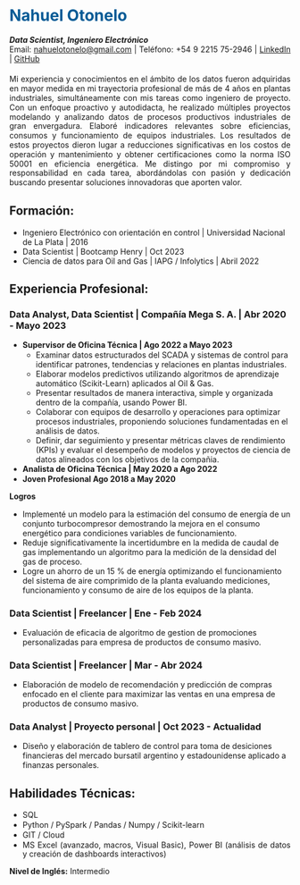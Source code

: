 # **<font color="#005b96">Nahuel Otonelo</font>** 
**_Data Scientist, Ingeniero Electrónico_**



Email: [nahuelotonelo@gmail.com](mailto:nahuelotonelo@gmail.com) | Teléfono: +54 9 2215 75-2946 | [LinkedIn](https://www.linkedin.com/in/nahuel-elias-otonelo/) | [GitHub](https://github.com/Nahuel-Otonelo)



<style>
  /* Reduce el espacio entre párrafos y los justifica */
  p {
    margin: 0; /* Elimina el margen entre párrafos */
    line-height: 1.2; /* Establece la altura de línea */
    text-align: justify; /* Justifica el texto dentro de los párrafos */
  }

  /* Define un nuevo estilo para un párrafo con letra más grande */
  .large-text {
    font-size: 18px; /* Tamaño de fuente más grande */
  }
  /* Estilo para añadir espacio adicional arriba del párrafo */
    .extra-space {
    margin-top: 20px; /* Añade un margen superior de 20px */
    }
</style>


<p class="extra-space">Mi experiencia y conocimientos en el ámbito de los datos fueron adquiridas en mayor medida en mi trayectoria profesional de más de 4 años en plantas industriales, simultáneamente con mis tareas como ingeniero de proyecto. Con un enfoque proactivo y autodidacta, he realizado múltiples proyectos modelando y analizando datos de procesos productivos industriales de gran envergadura. Elaboré indicadores relevantes sobre eficiencias, consumos y funcionamiento de equipos industriales. Los resultados de estos proyectos dieron lugar a reducciones significativas en los costos de operación y mantenimiento y obtener certificaciones como la norma ISO 50001 en eficiencia energética. Me distingo por mi compromiso y responsabilidad en cada tarea, abordándolas con pasión y dedicación buscando presentar soluciones innovadoras que aporten valor.</em></p>


## Formación:

- Ingeniero Electrónico con orientación en control | Universidad Nacional de La Plata | 2016
- Data Scientist | Bootcamp Henry | Oct 2023
- Ciencia de datos para Oil and Gas | IAPG / Infolytics | Abril 2022



## Experiencia Profesional:


### Data Analyst, Data Scientist | Compañía Mega S. A. | Abr 2020 - Mayo 2023
- **Supervisor de Oficina Técnica | Ago 2022 a Mayo 2023**

  - Examinar datos estructurados del SCADA y sistemas de control para identificar patrones, tendencias y relaciones en plantas industriales.
  - Elaborar modelos predictivos utilizando algoritmos de aprendizaje automático (Scikit-Learn) aplicados al Oil & Gas. 
  - Presentar resultados de manera interactiva, simple y organizada dentro de la compañía, usando Power BI.
  - Colaborar con equipos de desarrollo y operaciones para optimizar procesos industriales, proponiendo soluciones fundamentadas en el análisis de datos.
  - Definir, dar seguimiento y presentar métricas claves de rendimiento (KPIs) y evaluar el desempeño de modelos y proyectos de ciencia de datos alineados con los objetivos de la compañia.


- **Analista de Oficina Técnica | May 2020 a Ago 2022**
- **Joven Profesional Ago 2018 a May 2020**

**Logros**
- Implementé un modelo para la estimación del consumo de energía de un conjunto turbocompresor demostrando la mejora en el consumo energético para condiciones variables de funcionamiento.
- Reduje significativamente la incertidumbre en la medida de caudal de gas implementando un algoritmo para la medición de la densidad del gas de proceso.
- Logre un ahorro de un 15 % de energía optimizando el funcionamiento del sistema de aire comprimido de la planta evaluando mediciones, funcionamiento y consumo de aire de los equipos de la planta.


### Data Scientist | Freelancer | Ene - Feb 2024
- Evaluación de eficacia de algoritmo de gestion de promociones personalizadas para empresa de productos de consumo masivo.


### Data Scientist | Freelancer | Mar - Abr 2024
- Elaboración de modelo de recomendación y predicción de compras enfocado en el cliente para maximizar las ventas en una empresa de productos de consumo masivo.

### Data Analyst | Proyecto personal | Oct 2023 - Actualidad
- Diseño y elaboración de tablero de control para toma de desiciones financieras del mercado bursatil argentino y estadounidense aplicado a finanzas personales.



## Habilidades Técnicas:

- <p>SQL</p>
- <p>Python / PySpark / Pandas / Numpy / Scikit-learn</p>
- <p>GIT / Cloud</p>
- <p>MS Excel (avanzado, macros, Visual Basic), Power BI (análisis de datos y creación de dashboards interactivos)</p>


**Nivel de Inglés:**  Intermedio